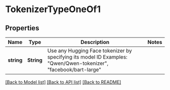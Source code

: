 # TokenizerTypeOneOf1

## Properties

Name | Type | Description | Notes
------------ | ------------- | ------------- | -------------
**string** | **String** | Use any Hugging Face tokenizer by specifying its model ID Examples: \"Qwen/Qwen-tokenizer\", \"facebook/bart-large\" | 

[[Back to Model list]](../README.md#documentation-for-models) [[Back to API list]](../README.md#documentation-for-api-endpoints) [[Back to README]](../README.md)


